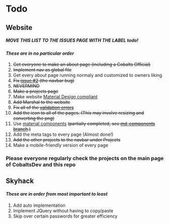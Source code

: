 # Todo  
   ## Website  
   ##### MOVE THIS LIST TO THE ISSUES PAGE WITH THE LABEL todo!
   #### *These are in no particular order*
       
   1. ~~Get everyone to make an about page (including a Cobalts Official)~~  
   2. ~~Implement nav as global file~~
   3. Get every about page running normaly and customized to owners liking  
   4. ~~Fix [issue #2](https://github.com/CobaltsDev/CobaltsDev.github.io/issues/2) (the navbar bug)~~
   5. ~~NEVERMIND~~
   6. ~~Make a projects page~~
   7. Make website [Material Design compliant](http://material.io)
   8. ~~Add Marshal to the website~~
   9. ~~Fix all of the [validation errors](https://validator.w3.org/nu/?doc=https%3A%2F%2Fcobalts.net%2F)~~
   10. ~~Add the icon to all of the pages. (This may involve resizing and converting the png)~~
   11. Use [material components](https://material.io/components/) ~~(partially completed, see [md-components branch](https://github.com/CobaltsDev/CobaltsDev.github.io/tree/md-components).)~~
   12. Add the meta tags to every page (Almost done!)
   13. ~~Add the other projects to the navbar under Projects~~
   14. Make a mobile-friendly version of every page
### Please everyone regularly check the projects on the main page of CobaltsDev and this repo 

## Skyhack

#### *These are in order from most important to least*
   1. Add auto implementation
   2. Implement JQuery without having to copy/paste
   3. Skip over certain passwords for greater efficiency
